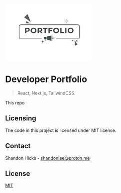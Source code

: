 ![Logo of the project](public/images/PortfolioLogo.jpg)

# Developer Portfolio
> React, Next.js, TailwindCSS.

This repo
## Licensing

The code in this project is licensed under MIT license.
## Contact

Shandon Hicks - [shandonlee@proton.me](mailto:shandonlee@proton.me)

## License
[MIT](https://choosealicense.com/licenses/mit/)
